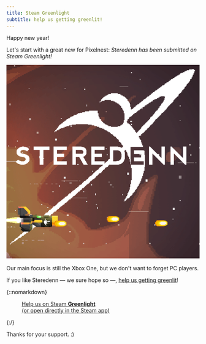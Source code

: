 ```yaml
---
title: Steam Greenlight
subtitle: help us getting greenlit!
---
```


Happy new year!

Let's start with a great new for Pixelnest: _Steredenn has been submitted on Steam Greenlight!_

[ ![Steredenn on Greenlight][greenlight_avatar] ][greenlight_avatar]

Our main focus is still the Xbox One, but we don't want to forget PC players.

If you like Steredenn — we sure hope so —, [help us getting greenlit](http://steredenn-greenlight.pixelnest.io/)!

{::nomarkdown}
  <figure>
    <a href="http://steredenn-greenlight.pixelnest.io/" class="intent-button intent-button--greenlight">
      Help us on Steam
      <strong>Greenlight</strong>
    </a>
    <figcaption>
      <a href="steam://url/CommunityFilePage/375439529">
        (or open directly in the Steam app)
      </a>
    </figcaption>
  </figure>
{:/}

Thanks for your support. :)


[greenlight_avatar]: /static/images/posts/steredenn-greenlight/greenlight.gif
